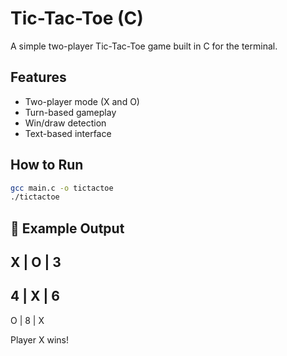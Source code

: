 # Tic-Tac-Toe (C)

A simple two-player Tic-Tac-Toe game built in C for the terminal.

## Features

- Two-player mode (X and O)
- Turn-based gameplay
- Win/draw detection
- Text-based interface

## How to Run

```bash
gcc main.c -o tictactoe
./tictactoe
```
## 📌 Example Output  

X | O | 3
---------
4 | X | 6
---------
O | 8 | X

Player X wins!
